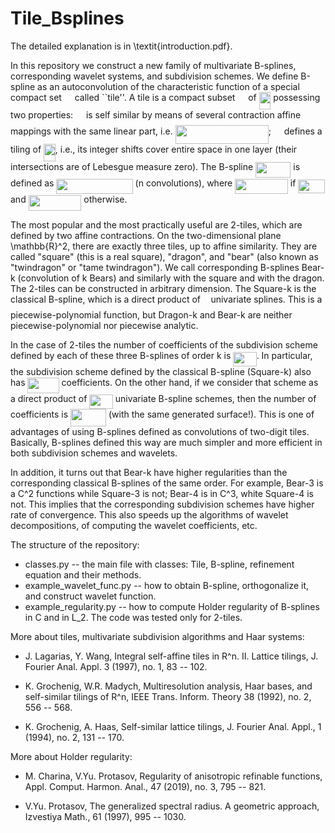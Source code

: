 # Tile_Bsplines

The detailed explanation is in \textit{introduction.pdf}. 

In this repository we construct a new family of multivariate B-splines, corresponding wavelet systems, and subdivision schemes. We define B-spline as an autoconvolution of the characteristic function of a special compact set <img src="https://rawgit.com/TZZZZ/Tile_Bsplines (fetch/main/svgs/5201385589993766eea584cd3aa6fa13.svg?invert_in_darkmode" align=middle width=12.92478pt height=22.46574pt/> called ``tile''. A tile is a compact subset <img src="https://rawgit.com/TZZZZ/Tile_Bsplines (fetch/main/svgs/5201385589993766eea584cd3aa6fa13.svg?invert_in_darkmode" align=middle width=12.92478pt height=22.46574pt/> of <img src="https://rawgit.com/TZZZZ/Tile_Bsplines (fetch/main/svgs/435f1061aa6f25938c3c3515c083d06c.svg?invert_in_darkmode" align=middle width=18.71529pt height=27.91272pt/> possessing two properties: <img src="https://rawgit.com/TZZZZ/Tile_Bsplines (fetch/main/svgs/5201385589993766eea584cd3aa6fa13.svg?invert_in_darkmode" align=middle width=12.92478pt height=22.46574pt/> is self similar by  means of several contraction affine mappings with the same linear part, i.e. <img src="https://rawgit.com/TZZZZ/Tile_Bsplines (fetch/main/svgs/abbf47129927d7bb1d2deb60b4bd4d8f.svg?invert_in_darkmode" align=middle width=149.113965pt height=29.6802pt/>;  <img src="https://rawgit.com/TZZZZ/Tile_Bsplines (fetch/main/svgs/5201385589993766eea584cd3aa6fa13.svg?invert_in_darkmode" align=middle width=12.92478pt height=22.46574pt/> defines a tiling of <img src="https://rawgit.com/TZZZZ/Tile_Bsplines (fetch/main/svgs/435f1061aa6f25938c3c3515c083d06c.svg?invert_in_darkmode" align=middle width=18.71529pt height=27.91272pt/>, i.e., its  integer shifts cover entire space in one layer (their intersections are of Lebesgue measure zero). 
The B-spline <img src="https://rawgit.com/TZZZZ/Tile_Bsplines (fetch/main/svgs/7ba90f716bfb9fd9cee3656e7e8315d0.svg?invert_in_darkmode" align=middle width=56.17623pt height=24.6576pt/> is defined as <img src="https://rawgit.com/TZZZZ/Tile_Bsplines (fetch/main/svgs/727f443dc41ed7bfea6ba592443f7cc2.svg?invert_in_darkmode" align=middle width=122.2188pt height=24.6576pt/> (n convolutions), 
where <img src="https://rawgit.com/TZZZZ/Tile_Bsplines (fetch/main/svgs/2c0eee5e2c85d3acc524221a8881f62b.svg?invert_in_darkmode" align=middle width=84.65985pt height=24.6576pt/> if <img src="https://rawgit.com/TZZZZ/Tile_Bsplines (fetch/main/svgs/058c047e1c79e7c701ffd59018a85573.svg?invert_in_darkmode" align=middle width=42.410775pt height=22.46574pt/> and <img src="https://rawgit.com/TZZZZ/Tile_Bsplines (fetch/main/svgs/fe5e14e93f9587b9fb81f2dec57a641c.svg?invert_in_darkmode" align=middle width=84.65985pt height=24.6576pt/> otherwise. 

The most popular and the most practically useful are 2-tiles, which are defined by two affine contractions. On the two-dimensional plane \mathbb{R}^2,  there are exactly three tiles, up to affine similarity. They are  called  "square" (this is a real square), "dragon", and "bear" (also known as "twindragon" or  "tame twindragon"). We call corresponding B-splines Bear-k (convolution of k Bears) and similarly with the square and with the dragon. The 2-tiles can be constructed in arbitrary dimension. The Square-k is the classical B-spline, which is a direct product of <img src="https://rawgit.com/TZZZZ/Tile_Bsplines (fetch/main/svgs/2103f85b8b1477f430fc407cad462224.svg?invert_in_darkmode" align=middle width=8.556075pt height=22.83138pt/> univariate splines. This is a piecewise-polynomial function, but Dragon-k and  Bear-k are neither piecewise-polynomial nor piecewise analytic. 

In the case of 2-tiles the number of coefficients of the subdivision scheme defined by each of these three B-splines of order k is <img src="https://rawgit.com/TZZZZ/Tile_Bsplines (fetch/main/svgs/6b44835ef9c9df90c1ab13fe002f5bf9.svg?invert_in_darkmode" align=middle width=37.385865pt height=22.83138pt/>. In particular, the subdivision scheme defined by the classical B-spline (Square-k) also has <img src="https://rawgit.com/TZZZZ/Tile_Bsplines (fetch/main/svgs/ffe84ac085f6c35a98ccc33c363f07a3.svg?invert_in_darkmode" align=middle width=50.17122pt height=24.6576pt/> coefficients. 
On the other hand, if we consider that scheme as a direct product of <img src="https://rawgit.com/TZZZZ/Tile_Bsplines (fetch/main/svgs/33359de825e43daa97171e27f6558ae9.svg?invert_in_darkmode" align=middle width=37.385865pt height=22.83138pt/> univariate B-spline schemes, then the number of coefficients is <img src="https://rawgit.com/TZZZZ/Tile_Bsplines (fetch/main/svgs/a26be85c27a95007a180dd5609fd2030.svg?invert_in_darkmode" align=middle width=57.014265pt height=27.91272pt/> (with the same generated surface!). This  is one of advantages of using B-splines defined as convolutions of two-digit tiles. 
Basically, B-splines defined this way are much simpler and more efficient in both subdivision schemes and wavelets. 

In addition, it turns out that Bear-k have higher regularities than the corresponding 
classical B-splines of the same order. For example, Bear-3 is a C^2 functions while Square-3 is not; Bear-4 is in C^3, white  Square-4 is not.  This implies that the corresponding subdivision schemes have higher rate of convergence. This also speeds up the algorithms of wavelet decompositions, of computing the wavelet coefficients, etc.  

The structure of the repository:
- classes.py -- the main file with classes: Tile, B-spline, refinement equation and their methods.  
- example_wavelet_func.py -- how to obtain B-spline, orthogonalize it, and construct wavelet function. 
- example_regularity.py -- how to compute Holder regularity of B-splines in C and in L_2. 
The code was tested only for 2-tiles. 

More about tiles, multivariate subdivision algorithms and Haar systems: 

- J. Lagarias, Y. Wang, Integral self-affine tiles in R^n. II. Lattice tilings, J. Fourier
Anal. Appl. 3 (1997), no. 1, 83 -- 102. 

- K. Grochenig, W.R. Madych, Multiresolution analysis, Haar bases, and self-similar
tilings of R^n, IEEE Trans. Inform. Theory 38 (1992), no. 2, 556 -- 568. 

- K. Grochenig, A. Haas, Self-similar lattice tilings, J. Fourier Anal. Appl., 1 (1994), no.
2, 131 -- 170. 



More about Holder regularity: 

- M. Charina, V.Yu. Protasov, Regularity of anisotropic refinable functions, Appl. Comput.
Harmon. Anal., 47 (2019), no. 3, 795 -- 821. 

- V.Yu. Protasov, The generalized spectral radius. A geometric approach, Izvestiya
Math., 61 (1997), 995 -- 1030.

